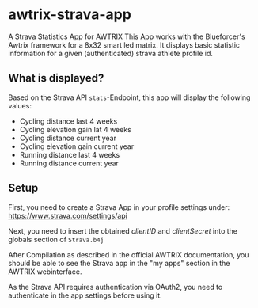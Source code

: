 # awtrix-strava-app
A Strava Statistics App for AWTRIX
This App works with the Blueforcer's Awtrix framework for a 8x32 smart led matrix. It displays basic statistic information for a given (authenticated) strava athlete profile id.

## What is displayed?
Based on the Strava API `stats`-Endpoint, this app will display the following values:
- Cycling distance last 4 weeks
- Cycling elevation gain lat 4 weeks
- Cycling distance current year
- Cycling elevation gain current year
- Running distance last 4 weeks
- Running distance current year

## Setup
First, you need to create a Strava App in your profile settings under: https://www.strava.com/settings/api

Next, you need to insert the obtained *clientID* and *clientSecret* into the globals section of `Strava.b4j`

After Compilation as described in the official AWTRIX documentation, you should be able to see the Strava app in the "my apps" section in the AWTRIX webinterface.

As the Strava API requires authentication via OAuth2, you need to authenticate in the app settings before using it.
